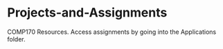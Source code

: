 # Projects-and-Assignments
COMP170 Resources. Access assignments by going into the Applications folder.

